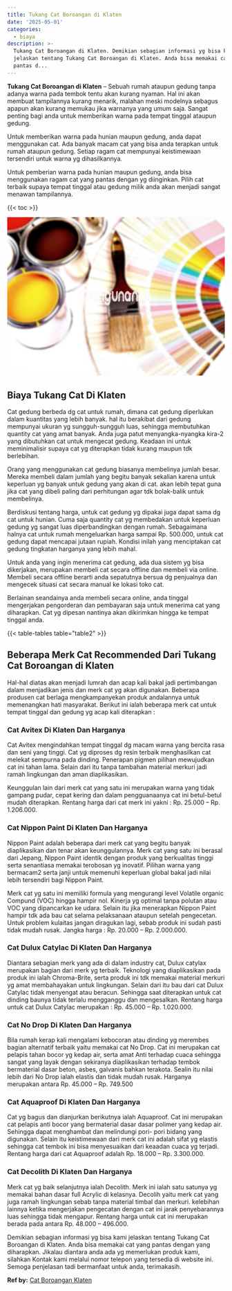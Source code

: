 ```yaml
---
title: Tukang Cat Boroangan di Klaten
date: '2025-05-01'
categories:
  - biaya
description: >-
  Tukang Cat Boroangan di Klaten. Demikian sebagian informasi yg bisa kami
  jelaskan tentang Tukang Cat Boroangan di Klaten. Anda bisa memakai cat yang
  pantas d...
---
```


**Tukang Cat Boroangan di Klaten** – Sebuah rumah ataupun gedung tanpa adanya warna pada tembok tentu akan kurang nyaman. Hal ini akan membuat tampilannya kurang menarik, malahan meski modelnya sebagus apapun akan kurang memukau jika warnanya yang umum saja. Sangat penting bagi anda untuk memberikan warna pada tempat tinggal ataupun gedung.

Untuk memberikan warna pada hunian maupun gedung, anda dapat menggunakan cat. Ada banyak macam cat yang bisa anda terapkan untuk rumah ataupun gedung. Setiap ragam cat mempunyai keistimewaan tersendiri untuk warna yg dihasilkannya.

Untuk pemberian warna pada hunian maupun gedung, anda bisa menggunakan ragam cat yang pantas dengan yg diinginkan. Pilih cat terbaik supaya tempat tinggal atau gedung milik anda akan menjadi sangat menawan tampilannya.

{{< toc >}}

![Tukang Cat Boroangan di Klaten](/images/jasa-cat-murah36.png)

## Biaya Tukang Cat Di Klaten

Cat gedung berbeda dg cat untuk rumah, dimana cat gedung diperlukan dalam kuantitas yang lebih banyak. hal itu berakibat dari gedung mempunyai ukuran yg sungguh-sungguh luas, sehingga membutuhkan quantity cat yang amat banyak. Anda juga patut menyangka-nyangka kira-2 yang dibutuhkan cat untuk mengecat gedung. Keadaan ini untuk meminimalisir supaya cat yg diterapkan tidak kurang maupun tdk berlebihan.

Orang yang menggunakan cat gedung biasanya membelinya jumlah besar. Mereka membeli dalam jumlah yang begitu banyak sekalian karena untuk keperluan yg banyak untuk gedung yang akan di cat. akan lebih tepat guna jika cat yang dibeli paling dari perhitungan agar tdk bolak-balik untuk membelinya.

Berdiskusi tentang harga, untuk cat gedung yg dipakai juga dapat sama dg cat untuk hunian. Cuma saja quantity cat yg membedakan untuk keperluan gedung yg sangat luas diperbandingkan dengan rumah. Sebagaimana halnya cat untuk rumah mengeluarkan harga sampai Rp. 500.000, untuk cat gedung dapat mencapai jutaan rupiah. Kondisi inilah yang menciptakan cat gedung tingkatan harganya yang lebih mahal.

Untuk anda yang ingin menerima cat gedung, ada dua sistem yg bisa dikerjakan, merupakan membeli cat secara offline dan membeli via online. Membeli secara offline berarti anda sepatutnya bersua dg penjualnya dan mengecek situasi cat secara manual ke lokasi toko cat.

Berlainan seandainya anda membeli secara online, anda tinggal mengerjakan pengorderan dan pembayaran saja untuk menerima cat yang diharapkan. Cat yg dipesan nantinya akan dikirimkan hingga ke tempat tinggal anda.

{{< table-tables table="table2" >}}

## Beberapa Merk Cat Recommended Dari Tukang Cat Boroangan di Klaten

Hal-hal diatas akan menjadi lumrah dan acap kali bakal jadi pertimbangan dalam menjadikan jenis dan merk cat yg akan digunakan. Beberapa produsen cat berlaga mengkampanyekan produk andalannya untuk memenangkan hati masyarakat. Berikut ini ialah beberapa merk cat untuk tempat tinggal dan gedung yg acap kali diterapkan :

### Cat Avitex Di Klaten Dan Harganya

Cat Avitex mengindahkan tempat tinggal dg macam warna yang bercita rasa dan seni yang tinggi. Cat yg diproses dg resin terbaik menghasilkan cat melekat sempurna pada dinding. Penerapan pigmen pilihan mewujudkan cat ini tahan lama. Selain dari itu tanpa tambahan material merkuri jadi ramah lingkungan dan aman diaplikasikan.

Keunggulan lain dari merk cat yang satu ini merupakan warna yang tidak gampang pudar, cepat kering dan dalam pengguanaanya cat ini betul-betul mudah diterapkan. Rentang harga dari cat merk ini yakni : Rp. 25.000 – Rp. 1.206.000.

### Cat Nippon Paint Di Klaten Dan Harganya

Nippon Paint adalah beberapa dari merk cat yang begitu banyak diaplikasikan dan tenar akan keunggulannya. Merk cat yang satu ini berasal dari Jepang, Nippon Paint identik dengan produk yang berkualitas tinggi serta senantiasa memakai terobosan yg inovatif. Pilihan warna yang bermacam2 serta janji untuk memenuhi keperluan global bakal jadi nilai lebih tersendiri bagi Nippon Paint.

Merk cat yg satu ini memiliki formula yang mengurangi level Volatile organic Compund (VOC) hingga hampir nol. Kinerja yg optimal tanpa polutan atau VOC yang dipancarkan ke udara. Selain itu jika menerapkan Nippon Paint hampir tdk ada bau cat selama pelaksanaan ataupun setelah pengecetan. Untuk problem kulaitas jangan diragukan lagi, sebab produk ini sudah pasti tidak mudah rusak. Jangka harga : Rp. 20.000 – Rp. 2.000.000.

### Cat Dulux Catylac Di Klaten Dan Harganya

Diantara sebagian merk yang ada di dalam industry cat, Dulux catylax merupakan bagian dari merk yg terbaik. Teknologi yang diaplikasikan pada produk ini ialah Chroma-Brite, serta produk ini tdk memakai material merkuri yg amat membahayakan untuk lingkungan. Selain dari itu bau dari cat Dulux Catylac tidak menyengat atau beracun. Sehingga saat diterapkan untuk cat dinding baunya tidak terlalu mengganggu dan mengesalkan. Rentang harga untuk cat Dulux Catylac merupakan : Rp. 45.000 – Rp. 1.020.000.

### Cat No Drop Di Klaten Dan Harganya

Bila rumah kerap kali mengalami kebocoran atau dinding yg merembes bagian alternatif terbaik yaitu memakai cat No Drop. Cat ini merupakan cat pelapis tahan bocor yg kedap air, serta amat Anti terhadap cuaca sehingga sangat yang layak dengan sekiranya diaplikasikan terhadap tembok bermaterial dasar beton, asbes, galvanis bahkan terakota. Sealin itu nilai lebih dari No Drop ialah elastis dan tidak mudah rusak. Harganya merupakan antara Rp. 45.000 – Rp. 749.500

### Cat Aquaproof Di Klaten Dan Harganya

Cat yg bagus dan dianjurkan berikutnya ialah Aquaproof. Cat ini merupakan cat pelapis anti bocor yang bermaterial dasar dasar polimer yang kedap air. Sehingga dapat menghambat dan melindungi pori- pori bidang yang digunakan. Selain itu keistimewaan dari merk cat ini adalah sifat yg elastis sehingga cat tembok ini bisa menyesuaikan dari keaadan cuaca yg terjadi. Rentang harga dari cat Aquaproof adalah Rp. 18.000 – Rp. 3.300.000.

### Cat Decolith Di Klaten Dan Harganya

Merk cat yg baik selanjutnya ialah Decolith. Merk ini ialah satu satunya yg memakai bahan dasar full Acrylic di kelasnya. Decolih yaitu merk cat yang juga ramah lingkungan sebab tanpa material timbal dan merkuri. kelebihan lainnya ketika mengerjakan pengecatan dengan cat ini jarak penyebarannya luas sehingga tidak mengapur. Rentang harga untuk cat ini merupakan berada pada antara Rp. 48.000 – 496.000.

Demikian sebagian informasi yg bisa kami jelaskan tentang Tukang Cat Boroangan di Klaten. Anda bisa memakai cat yang pantas dengan yang diharapkan. Jikalau diantara anda ada yg memerlukan produk kami, silahkan Kontak kami melalui nomor telepon yang tersedia di website ini. Semoga penjelasan tadi bermanfaat untuk anda, terimakasih.

**Ref by:** [Cat Boroangan Klaten](https://id.wikipedia.org/wiki/Cat)
